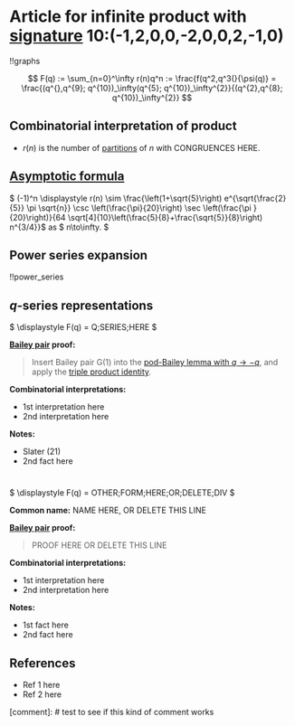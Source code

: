 # Article for infinite product with [signature](../product_signature.html) 10:(-1,2,0,0,-2,0,0,2,-1,0)

!!graphs

$$ F(q) := \sum_{n=0}^\infty r(n)q^n := \frac{f(q^2,q^3(}{\psi(q)} = \frac{(q^{},q^{9}; q^{10})_\infty(q^{5}; q^{10})_\infty^{2}}{(q^{2},q^{8}; q^{10})_\infty^{2}} $$

## Combinatorial interpretation of product

- $r(n)$ is the number of [partitions](../partitions.html#integer_partitions) of $n$ with CONGRUENCES HERE.

## [Asymptotic formula](../asymptotics.html)

$ (-1)^n \displaystyle r(n) \sim \frac{\left(1+\sqrt{5}\right) e^{\sqrt{\frac{2}{5}} \pi  \sqrt{n}} \csc \left(\frac{\pi}{20}\right) \sec \left(\frac{\pi }{20}\right)}{64 \sqrt[4]{10}\left(\frac{5}{8}+\frac{\sqrt{5}}{8}\right) n^{3/4}}$ as $ n\to\infty. $

## Power series expansion

!!power_series

## $q$-series representations

$ \displaystyle F(q) = Q\;SERIES\;HERE $

**[Bailey pair](../Bailey_pairs.html) proof:**
> Insert Bailey pair G(1) into the [pod-Bailey lemma with $q\to -q$](../Bailey_pairs.html#pod_Bailey_lemma), and apply the [triple product identity](../q-series.html#triple_product).

**Combinatorial interpretations:**
- 1st interpretation here
- 2nd interpretation here
    
**Notes:**
- Slater (21)
- 2nd fact here

#

$ \displaystyle F(q) = OTHER\;FORM\;HERE\;OR\;DELETE\;DIV $

**Common name:** NAME HERE, OR DELETE THIS LINE

**[Bailey pair](../Bailey_pairs.html) proof:**
> PROOF HERE OR DELETE THIS LINE

**Combinatorial interpretations:**
- 1st interpretation here
- 2nd interpretation here
    
**Notes:**
- 1st fact here
- 2nd fact here
    
## References
- Ref 1 here
- Ref 2 here

[comment]: # test to see if this kind of comment works
